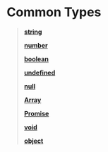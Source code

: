 # Common Types

> **[string](https://www.typescriptlang.org/docs/handbook/basic-types.html#string)**
>
> **[number](https://www.typescriptlang.org/docs/handbook/basic-types.html#number)**
>
> **[boolean](https://www.typescriptlang.org/docs/handbook/basic-types.html#boolean)**
>
> **[undefined](https://www.typescriptlang.org/docs/handbook/basic-types.html#null-and-undefined)**
>
> **[null](https://www.typescriptlang.org/docs/handbook/basic-types.html#null-and-undefined)**
>
> **[Array](https://www.typescriptlang.org/docs/handbook/basic-types.html#array)**
>
> **[Promise](https://developer.mozilla.org/en-US/docs/Web/JavaScript/Reference/Global_Objects/Promise)**
>
> **[void](https://www.typescriptlang.org/docs/handbook/basic-types.html#void)**
>
> **[object](https://www.typescriptlang.org/docs/handbook/basic-types.html#object)**
